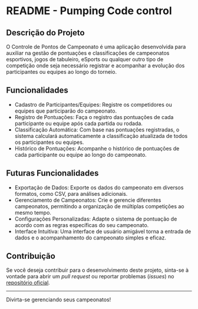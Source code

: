 # README - Pumping Code control

## Descrição do Projeto
O Controle de Pontos de Campeonato é uma aplicação desenvolvida para auxiliar na gestão de pontuações e classificações de campeonatos esportivos, jogos de tabuleiro, eSports ou qualquer outro tipo de competição onde seja necessário registrar e acompanhar a evolução dos participantes ou equipes ao longo do torneio.

## Funcionalidades
- Cadastro de Participantes/Equipes: Registre os competidores ou equipes que participarão do campeonato.
- Registro de Pontuações: Faça o registro das pontuações de cada participante ou equipe após cada partida ou rodada.
- Classificação Automática: Com base nas pontuações registradas, o sistema calculará automaticamente a classificação atualizada de todos os participantes ou equipes.
- Histórico de Pontuações: Acompanhe o histórico de pontuações de cada participante ou equipe ao longo do campeonato.

## Futuras Funcionalidades
- Exportação de Dados: Exporte os dados do campeonato em diversos formatos, como CSV, para análises adicionais.
- Gerenciamento de Campeonatos: Crie e gerencie diferentes campeonatos, permitindo a organização de múltiplas competições ao mesmo tempo.
- Configurações Personalizadas: Adapte o sistema de pontuação de acordo com as regras específicas do seu campeonato.
- Interface Intuitiva: Uma interface de usuário amigável torna a entrada de dados e o acompanhamento do campeonato simples e eficaz.

## Contribuição
Se você deseja contribuir para o desenvolvimento deste projeto, sinta-se à vontade para abrir um *pull request* ou reportar problemas (*issues*) no [repositório oficial](https://github.com/joserenanfaria/pumping-code-controll/).

---
Divirta-se gerenciando seus campeonatos!
